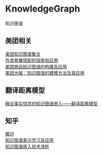 # KnowledgeGraph
知识图谱

## 美团相关
[美团知识图谱集合](https://tech.meituan.com/tags/%E7%9F%A5%E8%AF%86%E5%9B%BE%E8%B0%B1.html)</br>
[外卖套餐搭配的探索和应用](https://tech.meituan.com/2021/05/27/set-meal-recommendation.html)</br>
[美团商品知识图谱的构建及应用](https://tech.meituan.com/2021/09/02/meituan-commodity-nlp-practice.html)</br>
[美团大脑：知识图谱的建模方法及其应用](https://tech.meituan.com/2018/11/01/meituan-ai-nlp.html)</br>

## 翻译距离模型
[融合事实信息的知识图谱嵌入——翻译距离模型](https://www.omegaxyz.com/2020/01/12/kge-translational-distance-models/)</br>

## 知乎
[概述](https://zhuanlan.zhihu.com/p/339053474)</br>
[知识图谱表示学习及应用](https://zhuanlan.zhihu.com/p/347578671)</br>
[知识图谱嵌入技术浅析](https://zhuanlan.zhihu.com/p/112222319)</br>
